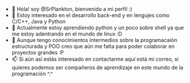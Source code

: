 - 👋 Hola! soy @SrPlankton, bienvenido a mi perfil :)
- 👀 Estoy interesado en el desarrollo back-end y en lengujes como C/C++, Java y Python
- 🌱 Actualmente estoy aprendiendo python y un poco sobre shell ya que me estoy adentrando en el mundo de linux :D
- 💞️ Aunque tengo conocimientos intermedios sobre la programacaión estructurada y POO creo que aún me falta para poder colaborar en proyectos grandes :P
- 📫 Si aún así estás interesado en contactarme aquí está mi correo, si quieres podemos ser compañeros de aprendizaje en este mundo de la programación ^.^

<!---
SrPlankton/SrPlankton is a ✨ special ✨ repository because its `README.md` (this file) appears on your GitHub profile.
You can click the Preview link to take a look at your changes.
--->
